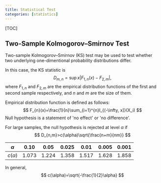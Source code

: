 ```yaml
---
title: Statistical Test
categories: [statistics]
---
```


[TOC]

## Two-Sample Kolmogorov–Smirnov Test

Two-sample Kolmogorov–Smirnov (KS) test may be used to test whether two underlying one-dimentional probability distributions differ.

In this case, the KS statistic is 
$$
D_{m,n}=\sup{x} |F_{1,n}(x)-F_{2,m}|,
$$
where $F_{1,n}$ and $F_{2,m}$ are the empirical distribution functions of the first and second sample respectively, and $n$ and $m$ are the size of them.

Empirical distribution function is defined as follows:
$$
F_{n}(x)=\frac{1}{n}\sum_{i=1}^{n}I_{(-\infty, x]}(X_i)
$$
Null hypothesis is a statement of 'no effect' or 'no difference'.

For large samples, the null hypothesis is rejected at level $\alpha$ if 
$$
D_{n,m}>c(\alpha)\sqrt{\frac{n+m}{nm}}
$$

| $\alpha$    | 0.10  | 0.05  | 0.025 | 0.01  | 0.005 | 0.001 |
| ----------- | ----- | ----- | ----- | ----- | ----- | ----- |
| $c(\alpha)$ | 1.073 | 1.224 | 1.358 | 1.517 | 1.628 | 1.858 |

In general, 
$$
c(\alpha)=\sqrt{-\frac{1}{2}\alpha}
$$


